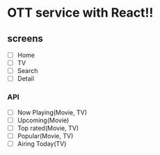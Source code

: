 # OTT service with React!!

## screens

- [ ] Home
- [ ] TV
- [ ] Search
- [ ] Detail

### API

- [ ] Now Playing(Movie, TV)
- [ ] Upcoming(Movie)
- [ ] Top rated(Movie, TV)
- [ ] Popular(Movie, TV)
- [ ] Airing Today(TV)
